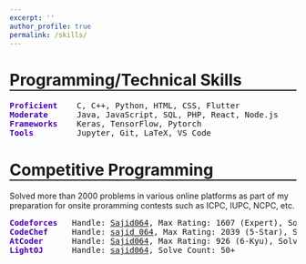 ```yaml
---
excerpt: ''
author_profile: true
permalink: /skills/
---
```


<h1 style="border-bottom: 2px solid;">Programming/Technical Skills</h1>

<!-- ## <font color="#00cc66"> Technical Skills </font> -->

<pre>
<span style="color: #4c00b0; font-weight:bold;">Proficient</span>    C, C++, Python, HTML, CSS, Flutter
<span style="color: #4c00b0; font-weight:bold;">Moderate</span>      Java, JavaScript, SQL, PHP, React, Node.js
<span style="color: #4c00b0; font-weight:bold;">Frameworks</span>    Keras, TensorFlow, Pytorch
<span style="color: #4c00b0; font-weight:bold;">Tools</span>         Jupyter, Git, LaTeX, VS Code
</pre>


<h1 style="border-bottom: 2px solid;">Competitive Programming</h1>

Solved more than 2000 problems in various online platforms as part of my preparation for onsite proramming contests such as ICPC, IUPC, NCPC, etc.

<pre>
<span style="color: #4c00b0; font-weight:bold;">Codeforces</span>   Handle: <a href="https://codeforces.com/profile/Sajid064" target="_blank">Sajid064</a>, Max Rating: 1607 (Expert), Solve Count: 1000+ 
<span style="color: #4c00b0; font-weight:bold;">CodeChef</span>     Handle: <a href="https://www.codechef.com/users/sajid_064" target="_blank">sajid_064</a>, Max Rating: 2039 (5-Star), Solve Count: 100+ 
<span style="color: #4c00b0;font-weight:bold;">AtCoder</span>      Handle: <a href="https://atcoder.jp/users/Sajid064" target="_blank">Sajid064</a>, Max Rating: 926 (6-Kyu), Solve Count: 300+ 
<span style="color: #4c00b0;font-weight:bold;">LightOJ</span>      Handle: <a href="https://lightoj.com/user/sajid064" target="_blank">sajid064</a>, Solve Count: 50+
</pre>
